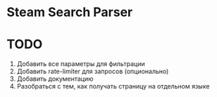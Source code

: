 # Steam Search Parser

# TODO
1) Добавить все параметры для фильтрации 
2) Добавить rate-limiter для запросов (опционально)
3) Добавить документацию
4) Разобраться с тем, как получать страницу на отдельном языке 
